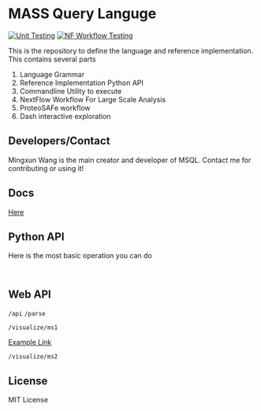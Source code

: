# MASS Query Languge

[![Unit Testing](https://github.com/mwang87/MassQueryLanguage/actions/workflows/test-unit.yml/badge.svg)](https://github.com/mwang87/MassQueryLanguage/actions/workflows/test-unit.yml)
[![NF Workflow Testing](https://github.com/mwang87/MassQueryLanguage/actions/workflows/test-workflow.yml/badge.svg)](https://github.com/mwang87/MassQueryLanguage/actions/workflows/test-workflow.yml)

This is the repository to define the language and reference implementation. This contains several parts

1. Language Grammar
1. Reference Implementation Python API
1. Commandline Utility to execute
1. NextFlow Workflow For Large Scale Analysis
1. ProteoSAFe workflow
1. Dash interactive exploration

## Developers/Contact

Mingxun Wang is the main creator and developer of MSQL. Contact me for contributing or using it!
## Docs

[Here](https://mwang87.github.io/MassQueryLanguage_Documentation/)


## Python API

Here is the most basic operation you can do

```


```

## Web API

```/api```
```/parse```


```/visualize/ms1```

[Example Link](/visualize/ms1?query=QUERY+scaninfo%28MS1DATA%29+WHERE+MS1MZ%3DX%3ATOLERANCEMZ%3D0.1%3AINTENSITYPERCENT%3D25%3AINTENSITYMATCH%3DY%3AINTENSITYMATCHREFERENCE+AND+%0AMS1MZ%3DX%2B2%3ATOLERANCEMZ%3D0.1%3AINTENSITYMATCH%3DY%2A0.66%3AINTENSITYMATCHPERCENT%3D30+AND+%0AMS1MZ%3DX-2%3ATOLERANCEMZ%3D0.1%3AINTENSITYMATCH%3DY%2A0.66%3AINTENSITYMATCHPERCENT%3D30+AND+MS1MZ%3DX%2B4%3ATOLERANCEMZ%3D0.2%3AINTENSITYMATCH%3DY%2A0.17%3AINTENSITYMATCHPERCENT%3D40+AND+%0AMS1MZ%3DX-4%3ATOLERANCEMZ%3D0.2%3AINTENSITYMATCH%3DY%2A0.17%3AINTENSITYMATCHPERCENT%3D40+AND+%0AMS2PREC%3DX&filename=GNPS00002_A3_p.mzML&x_axis=&y_axis=&facet_column=&scan=&x_value=572.828&y_value=0.64&ms1_usi=mzspec%3AGNPS%3ATASK-f6e8346934904399ae6742723762b2cb-f.MSV000084691%2Fccms_peak%2F1810E-II.mzML%3Ascan%3A474&ms2_usi=)

```/visualize/ms2```

## License

MIT License
